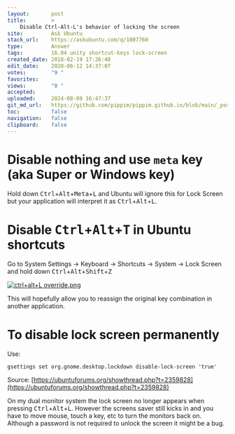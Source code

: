 ```yaml
---
layout:       post
title:        >
    Disable Ctrl-Alt-L's behavior of locking the screen
site:         Ask Ubuntu
stack_url:    https://askubuntu.com/q/1007760
type:         Answer
tags:         16.04 unity shortcut-keys lock-screen
created_date: 2018-02-19 17:26:48
edit_date:    2020-06-12 14:37:07
votes:        "9 "
favorites:    
views:        "0 "
accepted:     
uploaded:     2024-08-09 16:47:37
git_md_url:   https://github.com/pippim/pippim.github.io/blob/main/_posts/2018/2018-02-19-Disable-Ctrl-Alt-L_s-behavior-of-locking-the-screen.md
toc:          false
navigation:   false
clipboard:    false
---
```


# Disable nothing and use `meta` key (aka Super or Windows key)

Hold down <kbd>Ctrl</kbd>+<kbd>Alt</kbd>+<kbd>Meta</kbd>+<kbd>L</kbd> and Ubuntu will ignore this for Lock Screen but your application will interpret it as <kbd>Ctrl</kbd>+<kbd>Alt</kbd>+<kbd>L</kbd>.

# Disable <kbd>Ctrl</kbd>+<kbd>Alt</kbd>+<kbd>T</kbd> in Ubuntu shortcuts

Go to System Settings -> Keyboard -> Shortcuts -> System -> Lock Screen and hold down <kbd>Ctrl</kbd>+<kbd>Alt</kbd>+<kbd>Shift</kbd>+<kbd>Z</kbd>

[![ctrl+alt+L override.png][1]][1]

This will hopefully allow you to reassign the original key combination in another application.

# To disable lock screen permanently

Use:

``` 
gsettings set org.gnome.desktop.lockdown disable-lock-screen 'true'
```

Source: [https://ubuntuforums.org/showthread.php?t=2359828](https://ubuntuforums.org/showthread.php?t=2359828)

On my dual monitor system the lock screen no longer appears when pressing <kbd>Ctrl</kbd>+<kbd>Alt</kbd>+<kbd>L</kbd>. However the screens saver still kicks in and you have to move mouse, touch a key, etc to turn the monitors back on. Although a password is not required to unlock the screen it might be a bug.


  [1]: https://pippim.github.io/assets/img/_posts/2018/nanXH.png
